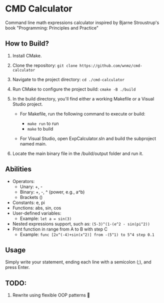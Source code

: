 # CMD Calculator
Command line math expressions calculator inspired by Bjarne Stroustrup's book "Programming: Principles and Practice"

## How to Build?
1. Install CMake.
2. Clone the repository: `git clone https://github.com/wnmz/cmd-calculator`
3. Navigate to the project directory: `cd ./cmd-calculator`
4. Run CMake to configure the project build: `cmake -B ./build`
5. In the build directory, you'll find either a working Makefile or a Visual Studio project.

   - For Makefile, run the following command to execute or build:
     - `make run` to run
     - `make` to build

   - For Visual Studio, open ExpCalculator.sln and build the subproject named main.
6. Locate the main binary file in the /build/output folder and run it.

## Abilities
- Operators:
  - Unary: +, -
  - Binary: +, -, ^ (power, e.g., a^b)
  - Brackets ()
- Constants: e, pi
- Functions: abs, sin, cos
- User-defined variables: 
  - Example: `let a = sin(3)`
- Nested expressions support, such as: `(5-3)^(1-(e^2 - sin(pi^2))`
- Print function in range from A to B with step C
  - Example: `func [2x^(-4)+sin(x^2)] from -(5^1) to 5^4 step 0.1`

## Usage
Simply write your statement, ending each line with a semicolon (;), and press Enter.

## TODO:
1. Rewrite using flexible OOP patterns 🙏
